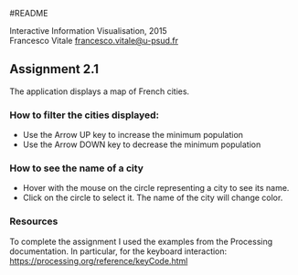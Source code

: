 #README

Interactive Information Visualisation, 2015  
Francesco Vitale <francesco.vitale@u-psud.fr>

## Assignment 2.1

The application displays a map of French cities.

### How to filter the cities displayed:

* Use the Arrow UP key to increase the minimum population 
* Use the Arrow DOWN key to decrease the minimum population

### How to see the name of a city

* Hover with the mouse on the circle representing a city to see its name.
* Click on the circle to select it. The name of the city will change color.

### Resources

To complete the assignment I used the examples from the Processing documentation. In particular, for the keyboard interaction: https://processing.org/reference/keyCode.html 